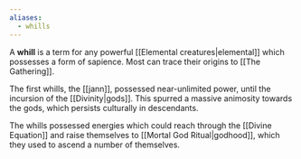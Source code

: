 ```yaml
---
aliases:
  - whills
---
```

A **whill** is a term for any powerful [[Elemental creatures|elemental]] which possesses a form of sapience. Most can trace their origins to [[The Gathering]].

The first whills, the [[jann]], possessed near-unlimited power, until the incursion of the [[Divinity|gods]]. This spurred a massive animosity towards the gods, which persists culturally in descendants.

The whills possessed energies which could reach through the [[Divine Equation]] and raise themselves to [[Mortal God Ritual|godhood]], which they used to ascend a number of themselves. 